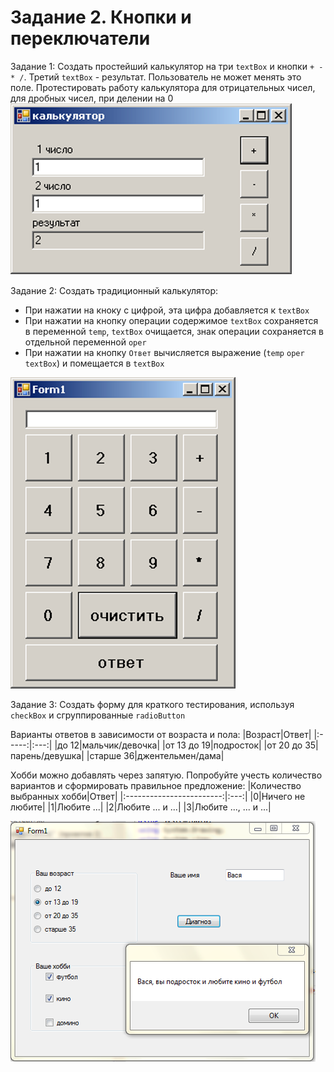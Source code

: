 # Задание 2. Кнопки и переключатели
Задание 1: Создать простейший калькулятор на три `textBox` и кнопки `+ - * /`. Третий `textBox` - результат. Пользователь не может менять это поле. Протестировать работу калькулятора для отрицательных чисел, для дробных чисел, при делении на 0
![](https://github.com/kefaxoo/csharp-bsuir/raw/main/courses/l2/images/Picture%201.png)

Задание 2: Создать традиционный калькулятор:
- При нажатии на кноку с цифрой, эта цифра добавляется к `textBox`
- При нажатии на кнопку операции содержимое `textBox` сохраняется в переменной `temp`, `textBox` очищается, знак операции сохраняется в отдельной переменной `oper`
- При нажатии на кнопку `Ответ` вычисляется выражение (`temp` `oper` `textBox`) и помещается в `textBox`

![](https://github.com/kefaxoo/csharp-bsuir/raw/main/courses/l2/images/Picture%202.png)

Задание 3: Создать форму для краткого тестирования, используя `checkBox` и сгруппированные `radioButton`

Варианты ответов в зависимости от возраста и пола:
|Возраст|Ответ|
|:-----:|:---:|
|до 12|мальчик/девочка|
|от 13 до 19|подросток|
|от 20 до 35|парень/девушка|
|старше 36|джентельмен/дама|

Хобби можно добавлять через запятую. Попробуйте учесть количество вариантов и сформировать правильное предложение:
|Количество выбранных хобби|Ответ|
|:------------------------:|:---:|
|0|Ничего не любите|
|1|Любите ...|
|2|Любите ... и ...|
|3|Любите ..., ... и ...|

![](https://github.com/kefaxoo/csharp-bsuir/raw/main/courses/l2/images/Picture%203.png)